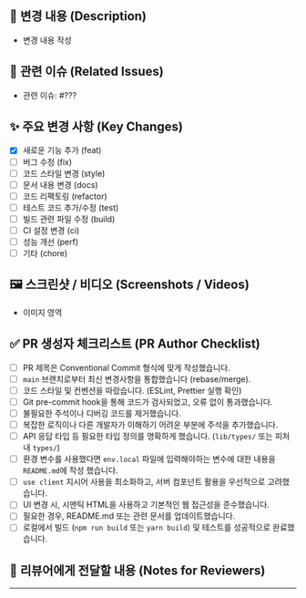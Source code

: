 <!--
PR 제목은 Conventional Commit 형식으로 작성해주세요.
예: feat(user): 회원가입 기능 추가
    fix(post): 게시글 조회 시 발생하는 오류 수정
-->

## 📝 변경 내용 (Description)

- 변경 내용 작성
<!-- 이 PR에서 어떤 변경 사항이 있었는지 명확하게 설명해주세요. -->
<!-- 구현한 기능, 수정한 버그, 개선된 부분 등을 자세히 작성합니다. -->
<!-- 예: -->
<!-- - 로그인 페이지 UI 구현 및 API 연동 -->
<!-- - 댓글 작성 시 간헐적으로 발생하던 500 에러 수정 -->

## 🔗 관련 이슈 (Related Issues)

<!-- 이 PR과 관련된 이슈 번호가 있다면 작성해주세요. (예: #123) -->
<!-- 없다면 '없음'으로 표시합니다. -->
- 관련 이슈: #???

## ✨ 주요 변경 사항 (Key Changes)

<!-- 주요 변경 사항을 선택하고, 필요한 경우 간략히 설명해주세요. -->
- [x] 새로운 기능 추가 (feat)
- [ ] 버그 수정 (fix)
- [ ] 코드 스타일 변경 (style)
- [ ] 문서 내용 변경 (docs)
- [ ] 코드 리팩토링 (refactor)
- [ ] 테스트 코드 추가/수정 (test)
- [ ] 빌드 관련 파일 수정 (build)
- [ ] CI 설정 변경 (ci)
- [ ] 성능 개선 (perf)
- [ ] 기타 (chore)

<!-- 각 항목에 대한 간략한 설명 (선택 사항): -->
<!-- 예: -->
<!-- - feat: 사용자 인증을 위한 JWT 토큰 발급 로직 추가 -->
<!-- - fix: 모바일 환경에서 레이아웃 깨짐 현상 수정 -->

## 🖼️ 스크린샷 / 비디오 (Screenshots / Videos)

- 이미지 영역
<!-- UI 변경 사항이 있는 경우, 변경 전후를 비교할 수 있는 스크린샷이나 작동 비디오를 첨부해주세요. -->
<!-- 변경 사항이 없다면 이 섹션은 생략해도 됩니다. -->

## ✅ PR 생성자 체크리스트 (PR Author Checklist)

<!-- PR 생성 시 아래 항목들을 확인하고 체크해주세요. -->
- [ ] PR 제목은 Conventional Commit 형식에 맞게 작성했습니다.
- [ ] `main` 브랜치로부터 최신 변경사항을 통합했습니다 (rebase/merge).
- [ ] 코드 스타일 및 컨벤션을 따랐습니다. (ESLint, Prettier 실행 확인)
- [ ] Git pre-commit hook을 통해 코드가 검사되었고, 오류 없이 통과했습니다.
- [ ] 불필요한 주석이나 디버깅 코드를 제거했습니다.
- [ ] 복잡한 로직이나 다른 개발자가 이해하기 어려운 부분에 주석을 추가했습니다.
- [ ] API 응답 타입 등 필요한 타입 정의를 명확하게 했습니다. (`lib/types/` 또는 피처 내 `types/`)
- [ ] 환경 변수를 사용했다면 `env.local` 파일에 입력해야하는 변수에 대한 내용을 `README.md`에 작성 했습니다.
- [ ] `use client` 지시어 사용을 최소화하고, 서버 컴포넌트 활용을 우선적으로 고려했습니다.
- [ ] UI 변경 시, 시맨틱 HTML을 사용하고 기본적인 웹 접근성을 준수했습니다.
- [ ] 필요한 경우, README.md 또는 관련 문서를 업데이트했습니다.
- [ ] 로컬에서 빌드 (`npm run build` 또는 `yarn build`) 및 테스트를 성공적으로 완료했습니다.

## 🙏 리뷰어에게 전달할 내용 (Notes for Reviewers)

<!-- 리뷰어가 특별히 신경 써서 봐주었으면 하는 부분이나, PR에 대한 추가적인 설명이 필요한 경우 작성해주세요. -->
<!-- 예: -->
<!-- - OOO 컴포넌트의 상태 관리 로직이 복잡한데, 더 좋은 방법이 있을지 검토 부탁드립니다. -->
<!-- - 이번 변경으로 인해 기존 XXX 기능에 영향을 줄 수 있으니 해당 부분도 함께 확인해주세요. -->

---

<!--
PR이 머지될 때 Squash and Merge를 사용할 예정입니다.
커밋 메시지는 PR 제목을 기반으로 하지만, 필요시 수정될 수 있습니다.
-->